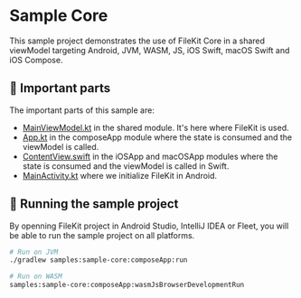 # Sample Core

This sample project demonstrates the use of FileKit Core in a shared viewModel targeting Android, JVM, WASM, JS, iOS Swift, macOS Swift and iOS Compose.

## 🌱 Important parts

The important parts of this sample are:

- [MainViewModel.kt](https://github.com/vinceglb/FileKit/blob/main/samples/sample-core/shared/src/commonMain/kotlin/io/github/vinceglb/sample/core/MainViewModel.kt) in the shared module. It's here where FileKit is used.
- [App.kt](https://github.com/vinceglb/FileKit/blob/main/samples/sample-core/composeApp/src/commonMain/kotlin/io/github/vinceglb/sample/core/compose/App.kt) in the composeApp module where the state is consumed and the viewModel is called.
- [ContentView.swift](https://github.com/vinceglb/FileKit/blob/main/samples/sample-core/appleApps/macOSApp/ContentView.swift) in the iOSApp and macOSApp modules where the state is consumed and the viewModel is called in Swift.
- [MainActivity.kt](https://github.com/vinceglb/FileKit/blob/main/samples/sample-core/composeApp/src/androidMain/kotlin/io/github/vinceglb/sample/core/compose/MainActivity.kt) where we initialize FileKit in Android.

## 🚀 Running the sample project

By openning FileKit project in Android Studio, IntelliJ IDEA or Fleet, you will be able to run the sample project on all platforms.

```bash
# Run on JVM
./gradlew samples:sample-core:composeApp:run

# Run on WASM
samples:sample-core:composeApp:wasmJsBrowserDevelopmentRun
```
